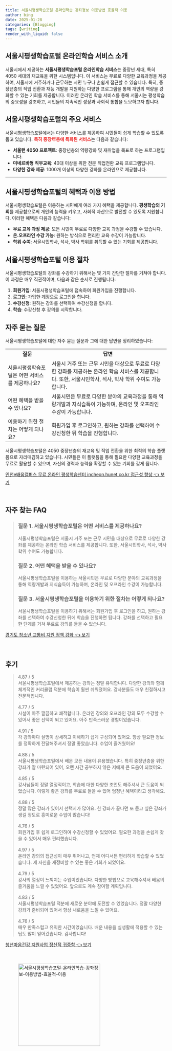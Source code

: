 ```yaml
---
title: 서울시평생학습포털 온라인학습 강좌정보 이용방법 효율적 이용
author: bing
date: 2025-01-28
categories: [Blogging]
tags: [writing]
render_with_liquid: false
---
```



<h2 id='서울시평생학습포털_소개'>서울시평생학습포털 온라인학습 서비스 소개</h2>

<p>서울시에서 제공하는 <b>서울시평생학습포털 온라인학습 서비스</b>는 중장년 세대, 특히 4050 세대의 재교육을 위한 시스템입니다. 이 서비스는 무료로 다양한 교육과정을 제공하여, 서울시에 거주하거나 근무하는 시민 누구나 손쉽게 접근할 수 있습니다. 특히, 중장년층의 직업 전환과 재능 개발을 지원하는 다양한 프로그램을 통해 개인의 역량을 강화할 수 있는 기회를 제공합니다. 이러한 온라인 학습 서비스를 통해 서울시는 평생학습의 중요성을 강조하고, 시민들의 지속적인 성장과 사회적 통합을 도모하고자 합니다.</p>

<h2 id='주요_서비스'>서울시평생학습포털의 주요 서비스</h2>

<p>서울시평생학습포털에서는 다양한 서비스를 제공하여 시민들이 쉽게 학습할 수 있도록 돕고 있습니다. <b><span style="color: #ee2323;">특히 중장年층에 특화된 서비스</span></b>는 다음과 같습니다:</p>

<ul>
    <li><b>서울런 4050 프로젝트</b>: 중장년층의 역량강화 및 재취업을 목표로 하는 프로그램입니다.</li>
    <li><b>미네르바형 직무교육</b>: 40대 이상을 위한 전문 직업전환 교육 프로그램입니다.</li>
    <li><b>다양한 강좌 제공</b>: 1000개 이상의 다양한 강좌를 온라인으로 제공합니다.</li>
</ul>

<hr />

<h2 id='혜택과_이용방법'>서울시평생학습포털의 혜택과 이용 방법</h2>

<p>서울시평생학습포털은 이용하는 시민에게 여러 가지 혜택을 제공합니다. <b>평생학습의 기회</b>를 제공함으로써 개인의 능력을 키우고, 사회적 자산으로 발전할 수 있도록 지원합니다. 이러한 혜택은 다음과 같습니다:</p>

<ul>
    <li><b>무료 교육 과정 제공</b>: 모든 시민이 무료로 다양한 교육 과정을 수강할 수 있습니다.</li>
    <li><b>온․오프라인 수강 가능</b>: 원하는 방식으로 편리한 교육 수강이 가능합니다.</li>
    <li><b>학위 수여</b>: 서울시민학사, 석사, 박사 학위를 취득할 수 있는 기회를 제공합니다.</li>
</ul>

<h2 id='이용_절차'>서울시평생학습포털 이용 절차</h2>

<p>서울시평생학습포털의 강좌를 수강하기 위해서는 몇 가지 간단한 절차를 거쳐야 합니다. 이 과정은 매우 직관적이며, 다음과 같은 순서로 진행됩니다:</p>

<ol>
    <li><b>회원가입</b>: 서울시평생학습포털에 접속하여 회원가입을 진행합니다.</li>
    <li><b>로그인</b>: 가입한 계정으로 로그인을 합니다.</li>
    <li><b>수강신청</b>: 원하는 강좌를 선택하여 수강신청을 합니다.</li>
    <li><b>학습</b>: 수강신청 후 강의를 시작합니다.</li>
</ol>

<h2 id='자주_묻는_질문'>자주 묻는 질문</h2>

<p>서울시평생학습포털에 대한 자주 묻는 질문과 그에 대한 답변을 정리하였습니다:</p>

<table>
    <tr>
        <td style="text-align: center; height: 17px;"><b>질문</b></td>
        <td style="text-align: center; height: 17px;"><b>답변</b></td>
    </tr>
    <tr>
        <td>서울시평생학습포털은 어떤 서비스를 제공하나요?</td>
        <td>서울시 거주 또는 근무 시민을 대상으로 무료로 다양한 강좌를 제공하는 온라인 학습 서비스를 제공합니다. 또한, 서울시민학사, 석사, 박사 학위 수여도 가능합니다.</td>
    </tr>
    <tr>
        <td>어떤 혜택을 받을 수 있나요?</td>
        <td>서울시민은 무료로 다양한 분야의 교육과정을 통해 역량개발과 지식습득이 가능하며, 온라인 및 오프라인 수강이 가능합니다.</td>
    </tr>
    <tr>
        <td>이용하기 위한 절차는 어떻게 되나요?</td>
        <td>회원가입 후 로그인하고, 원하는 강좌를 선택하여 수강신청한 뒤 학습을 진행합니다.</td>
    </tr>
</table>

<p>서울시평생학습포털은 4050 중장년층의 재교육 및 직업 전환을 위한 최적의 학습 플랫폼으로 자리매김하고 있습니다. 시민들은 이 플랫폼을 통해 필요한 다양한 교육과정을 무료로 활용할 수 있으며, 자신의 경력과 능력을 확장할 수 있는 기회를 갖게 됩니다.</p>


<p><a class="click-button" title="인천e배움캠퍼스 무료 온라인 평생학습센터 incheon.hunet.co.kr 접근성 향상" href="https://24nara.github.io/posts/%EC%9D%B8%EC%B2%9Ce%EB%B0%B0%EC%9B%80%EC%BA%A0%ED%8D%BC%EC%8A%A4-%EB%AC%B4%EB%A3%8C-%EC%98%A8%EB%9D%BC%EC%9D%B8-%ED%8F%89%EC%83%9D%ED%95%99%EC%8A%B5%EC%84%BC%ED%84%B0-incheon.hunet.co.kr-%EC%A0%91%EA%B7%BC%EC%84%B1-%ED%96%A5%EC%83%81/" rel="dofollow">인천e배움캠퍼스 무료 온라인 평생학습센터 incheon.hunet.co.kr 접근성 향상 👈 보기</a></p><br>
<h2 id='자주_찾는_FAQ'>자주 찾는 FAQ</h2>
<div itemscope="" itemtype="https://schema.org/FAQPage"> 
<blockquote> 
<div itemscope="" itemprop="mainEntity" itemtype="https://schema.org/Question"> 
<h3 itemprop="name">질문 1. 서울시평생학습포털은 어떤 서비스를 제공하나요? </h3> 
<div itemscope="" itemprop="acceptedAnswer" itemtype="https://schema.org/Answer"> 
<span itemprop="text"> 
<p>서울시평생학습포털은 서울시 거주 또는 근무 시민을 대상으로 무료로 다양한 강좌를 제공하는 온라인 학습 서비스를 제공합니다. 또한, 서울시민학사, 석사, 박사 학위 수여도 가능합니다.</p> 
</span> 
</div> 
</div> 
<div itemscope="" itemprop="mainEntity" itemtype="https://schema.org/Question"> 
<h3 itemprop="name">질문 2. 어떤 혜택을 받을 수 있나요? </h3> 
<div itemscope="" itemprop="acceptedAnswer" itemtype="https://schema.org/Answer"> 
<span itemprop="text"> 
<p>서울시평생학습포털을 이용하는 서울시민은 무료로 다양한 분야의 교육과정을 통해 역량개발과 지식습득이 가능하며, 온라인 및 오프라인 수강이 가능합니다.</p> 
</span> 
</div> 
</div> 
<div itemscope="" itemprop="mainEntity" itemtype="https://schema.org/Question"> 
<h3 itemprop="name">질문 3. 서울시평생학습포털을 이용하기 위한 절차는 어떻게 되나요?</h3> 
<div itemscope="" itemprop="acceptedAnswer" itemtype="https://schema.org/Answer"> 
<span itemprop="text"> 
<p>서울시평생학습포털을 이용하기 위해서는 회원가입 후 로그인을 하고, 원하는 강좌를 선택하여 수강신청한 뒤에 학습을 진행하면 됩니다. 강좌를 선택하고 필요한 단계를 거쳐 무료로 강의를 들을 수 있습니다.</p> 
</span> 
</div> 
</div> 
</blockquote> 
</div>
<p><a class="click-button" title="경기도 청소년 교통비 지원 정책 강화" href="https://24nara.github.io/posts/%EA%B2%BD%EA%B8%B0%EB%8F%84-%EC%B2%AD%EC%86%8C%EB%85%84-%EA%B5%90%ED%86%B5%EB%B9%84-%EC%A7%80%EC%9B%90-%EC%A0%95%EC%B1%85-%EA%B0%95%ED%99%94/" rel="dofollow">경기도 청소년 교통비 지원 정책 강화 👈 보기</a></p><br>
<h2 id='후기'>후기</h2>
<div itemscope itemtype="https://schema.org/Product">
  <blockquote>
  <div itemprop="review" itemscope itemtype="https://schema.org/Review">
      <div itemprop="reviewRating" itemscope itemtype="https://schema.org/Rating"> <span itemprop="ratingValue">4.87</span> / <span itemprop="bestRating">5</span> </div>
      <span itemprop="reviewBody">서울시평생학습포털에서 제공하는 강좌는 정말 유익합니다. 다양한 강의와 함께 체계적인 커리큘럼 덕분에 학습이 훨씬 쉬워졌어요. 강사분들도 매우 친절하시고 전문적입니다.</span>
  </div>
  <br>
  <div itemprop="review" itemscope itemtype="https://schema.org/Review">
      <div itemprop="reviewRating" itemscope itemtype="https://schema.org/Rating"> <span itemprop="ratingValue">4.77</span> / <span itemprop="bestRating">5</span> </div>
      <span itemprop="reviewBody">시설이 아주 깔끔하고 쾌적합니다. 온라인 강의와 오프라인 강의 모두 수강할 수 있어서 좋은 선택이 되고 있어요. 아주 만족스러운 경험이었습니다.</span>
  </div>
  <br>
  <div itemprop="review" itemscope itemtype="https://schema.org/Review">
      <div itemprop="reviewRating" itemscope itemtype="https://schema.org/Rating"> <span itemprop="ratingValue">4.91</span> / <span itemprop="bestRating">5</span> </div>
      <span itemprop="reviewBody">각 강좌마다 설명이 상세하고 이해하기 쉽게 구성되어 있어요. 항상 필요한 정보를 정확하게 전달해주셔서 정말 좋았습니다. 수업이 즐거웠어요!</span>
  </div>
  <br>
  <div itemprop="review" itemscope itemtype="https://schema.org/Review">
      <div itemprop="reviewRating" itemscope itemtype="https://schema.org/Rating"> <span itemprop="ratingValue">4.88</span> / <span itemprop="bestRating">5</span> </div>
      <span itemprop="reviewBody">서울시평생학습포털에서 배운 모든 내용이 유용했습니다. 특히 중장년층을 위한 강좌가 잘 마련되어 있어, 오랜 시간 공부하지 않은 저에게 큰 도움이 되었어요.</span>
  </div>
  <br>
  <div itemprop="review" itemscope itemtype="https://schema.org/Review">
      <div itemprop="reviewRating" itemscope itemtype="https://schema.org/Rating"> <span itemprop="ratingValue">4.85</span> / <span itemprop="bestRating">5</span> </div>
      <span itemprop="reviewBody">강사님들이 정말 열정적이고, 학습에 대한 다양한 조언도 해주셔서 큰 도움이 되었습니다. 이렇게 좋은 강좌를 무료로 들을 수 있어 엄청난 혜택이라고 생각해요.</span>
  </div>
  <br>
  <div itemprop="review" itemscope itemtype="https://schema.org/Review">
      <div itemprop="reviewRating" itemscope itemtype="https://schema.org/Rating"> <span itemprop="ratingValue">4.88</span> / <span itemprop="bestRating">5</span> </div>
      <span itemprop="reviewBody">정말 많은 강좌가 있어서 선택지가 많아요. 한 강좌가 끝나면 또 듣고 싶은 강좌가 생길 정도로 흥미로운 수업이 많습니다!</span>
  </div>
  <br>
  <div itemprop="review" itemscope itemtype="https://schema.org/Review">
      <div itemprop="reviewRating" itemscope itemtype="https://schema.org/Rating"> <span itemprop="ratingValue">4.76</span> / <span itemprop="bestRating">5</span> </div>
      <span itemprop="reviewBody">회원가입 후 쉽게 로그인하여 수강신청할 수 있었어요. 필요한 과정을 손쉽게 찾을 수 있어서 매우 편리했습니다.</span>
  </div>
  <br>
  <div itemprop="review" itemscope itemtype="https://schema.org/Review">
      <div itemprop="reviewRating" itemscope itemtype="https://schema.org/Rating"> <span itemprop="ratingValue">4.97</span> / <span itemprop="bestRating">5</span> </div>
      <span itemprop="reviewBody">온라인 강의의 접근성이 매우 뛰어나고, 언제 어디서든 편리하게 학습할 수 있었습니다. 제 자신을 재정비할 수 있는 좋은 기회가 되었어요.</span>
  </div>
  <br>
  <div itemprop="review" itemscope itemtype="https://schema.org/Review">
      <div itemprop="reviewRating" itemscope itemtype="https://schema.org/Rating"> <span itemprop="ratingValue">4.79</span> / <span itemprop="bestRating">5</span> </div>
      <span itemprop="reviewBody">강사의 열정이 느껴지는 수업이었습니다. 다양한 방법으로 교육해주셔서 배움의 즐거움을 느낄 수 있었어요. 앞으로도 계속 참여할 계획입니다.</span>
  </div>
  <br>
  <div itemprop="review" itemscope itemtype="https://schema.org/Review">
      <div itemprop="reviewRating" itemscope itemtype="https://schema.org/Rating"> <span itemprop="ratingValue">4.83</span> / <span itemprop="bestRating">5</span> </div>
      <span itemprop="reviewBody">서울시평생학습포털 덕분에 새로운 분야에 도전할 수 있었습니다. 정말 다양한 강좌가 준비되어 있어서 항상 새로움을 느낄 수 있어요.</span>
  </div>
  <br>
  <div itemprop="review" itemscope itemtype="https://schema.org/Review">
      <div itemprop="reviewRating" itemscope itemtype="https://schema.org/Rating"> <span itemprop="ratingValue">4.76</span> / <span itemprop="bestRating">5</span> </div>
      <span itemprop="reviewBody">매우 만족스럽고 유익한 시간이었습니다. 배운 내용을 실생활에 적용할 수 있는 팁도 많이 얻어갔습니다. 감사합니다!</span>
  </div>
  </blockquote>
</div>
<p><a class="click-button" title="청년마음건강 지원사업 정신적 귀중함" href="https://24nara.github.io/posts/%EC%B2%AD%EB%85%84%EB%A7%88%EC%9D%8C%EA%B1%B4%EA%B0%95-%EC%A7%80%EC%9B%90%EC%82%AC%EC%97%85-%EC%A0%95%EC%8B%A0%EC%A0%81-%EA%B7%80%EC%A4%91%ED%95%A8/" rel="dofollow">청년마음건강 지원사업 정신적 귀중함 👈 보기</a></p><br>
<figure class="image"><img src="https://24nara.github.io/assets/img/thumbnail/서울시평생학습포털-온라인학습-강좌정보-이용방법-효율적-이용.webp" alt="서울시평생학습포털-온라인학습-강좌정보-이용방법-효율적-이용" width="256" height="256"></figure>